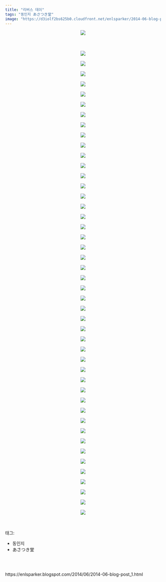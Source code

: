 ```yaml
---
title: "리버스 데이"
tags: "동인지 あさつき堂"
image: "https://d3iolf2bs625b0.cloudfront.net/enlsparker/2014-06-blog-post_1/001.jpg"
---
```

<div class="article">
<div class="post-body entry-content" id="post-body-2120755671914876875" itemprop="description articleBody">
<div class="separator" style="clear: both; text-align: center;">
<img src="{{ site.imgserver3 }}/enlsparker/2014-06-blog-post_1/001.jpg"/></div>
<br/>
<a name="more"></a><br/>
<br/>
<div class="separator" style="clear: both; text-align: center;">
<img src="{{ site.imgserver3 }}/enlsparker/2014-06-blog-post_1/002.jpg"/></div>
<br/>
<div class="separator" style="clear: both; text-align: center;">
<img src="{{ site.imgserver3 }}/enlsparker/2014-06-blog-post_1/003.jpg"/></div>
<br/>
<div class="separator" style="clear: both; text-align: center;">
<img src="{{ site.imgserver3 }}/enlsparker/2014-06-blog-post_1/004.jpg"/></div>
<br/>
<div class="separator" style="clear: both; text-align: center;">
<img src="{{ site.imgserver3 }}/enlsparker/2014-06-blog-post_1/005.jpg"/></div>
<br/>
<div class="separator" style="clear: both; text-align: center;">
<img src="{{ site.imgserver3 }}/enlsparker/2014-06-blog-post_1/006.jpg"/></div>
<br/>
<div class="separator" style="clear: both; text-align: center;">
<img src="{{ site.imgserver3 }}/enlsparker/2014-06-blog-post_1/007.jpg"/></div>
<br/>
<div class="separator" style="clear: both; text-align: center;">
<img src="{{ site.imgserver3 }}/enlsparker/2014-06-blog-post_1/008.jpg"/></div>
<br/>
<div class="separator" style="clear: both; text-align: center;">
<img src="{{ site.imgserver3 }}/enlsparker/2014-06-blog-post_1/009.jpg"/></div>
<br/>
<div class="separator" style="clear: both; text-align: center;">
<img src="{{ site.imgserver3 }}/enlsparker/2014-06-blog-post_1/010.jpg"/></div>
<br/>
<div class="separator" style="clear: both; text-align: center;">
<img src="{{ site.imgserver3 }}/enlsparker/2014-06-blog-post_1/011.jpg"/></div>
<br/>
<div class="separator" style="clear: both; text-align: center;">
<img src="{{ site.imgserver3 }}/enlsparker/2014-06-blog-post_1/012.jpg"/></div>
<br/>
<div class="separator" style="clear: both; text-align: center;">
<img src="{{ site.imgserver3 }}/enlsparker/2014-06-blog-post_1/013.jpg"/></div>
<br/>
<div class="separator" style="clear: both; text-align: center;">
<img src="{{ site.imgserver3 }}/enlsparker/2014-06-blog-post_1/014.jpg"/></div>
<br/>
<div class="separator" style="clear: both; text-align: center;">
<img src="{{ site.imgserver3 }}/enlsparker/2014-06-blog-post_1/015.jpg"/></div>
<br/>
<div class="separator" style="clear: both; text-align: center;">
<img src="{{ site.imgserver3 }}/enlsparker/2014-06-blog-post_1/016.jpg"/></div>
<br/>
<div class="separator" style="clear: both; text-align: center;">
<img src="{{ site.imgserver3 }}/enlsparker/2014-06-blog-post_1/017.jpg"/></div>
<br/>
<div class="separator" style="clear: both; text-align: center;">
<img src="{{ site.imgserver3 }}/enlsparker/2014-06-blog-post_1/018.jpg"/></div>
<br/>
<div class="separator" style="clear: both; text-align: center;">
<img src="{{ site.imgserver3 }}/enlsparker/2014-06-blog-post_1/019.jpg"/></div>
<br/>
<div class="separator" style="clear: both; text-align: center;">
<img src="{{ site.imgserver3 }}/enlsparker/2014-06-blog-post_1/020.jpg"/></div>
<br/>
<div class="separator" style="clear: both; text-align: center;">
<img src="{{ site.imgserver3 }}/enlsparker/2014-06-blog-post_1/021.jpg"/></div>
<br/>
<div class="separator" style="clear: both; text-align: center;">
<img src="{{ site.imgserver3 }}/enlsparker/2014-06-blog-post_1/022.jpg"/></div>
<br/>
<div class="separator" style="clear: both; text-align: center;">
<img src="{{ site.imgserver3 }}/enlsparker/2014-06-blog-post_1/023.jpg"/></div>
<br/>
<div class="separator" style="clear: both; text-align: center;">
<img src="{{ site.imgserver3 }}/enlsparker/2014-06-blog-post_1/024.jpg"/></div>
<br/>
<div class="separator" style="clear: both; text-align: center;">
<img src="{{ site.imgserver3 }}/enlsparker/2014-06-blog-post_1/025.jpg"/></div>
<br/>
<div class="separator" style="clear: both; text-align: center;">
<img src="{{ site.imgserver3 }}/enlsparker/2014-06-blog-post_1/026.jpg"/></div>
<br/>
<div class="separator" style="clear: both; text-align: center;">
<img src="{{ site.imgserver3 }}/enlsparker/2014-06-blog-post_1/027.jpg"/></div>
<br/>
<div class="separator" style="clear: both; text-align: center;">
<img src="{{ site.imgserver3 }}/enlsparker/2014-06-blog-post_1/028.jpg"/></div>
<br/>
<div class="separator" style="clear: both; text-align: center;">
<img src="{{ site.imgserver3 }}/enlsparker/2014-06-blog-post_1/029.jpg"/></div>
<br/>
<div class="separator" style="clear: both; text-align: center;">
<img src="{{ site.imgserver3 }}/enlsparker/2014-06-blog-post_1/030.jpg"/></div>
<br/>
<div class="separator" style="clear: both; text-align: center;">
<img src="{{ site.imgserver3 }}/enlsparker/2014-06-blog-post_1/031.jpg"/></div>
<br/>
<div class="separator" style="clear: both; text-align: center;">
<img src="{{ site.imgserver3 }}/enlsparker/2014-06-blog-post_1/032.jpg"/></div>
<br/>
<div class="separator" style="clear: both; text-align: center;">
<img src="{{ site.imgserver3 }}/enlsparker/2014-06-blog-post_1/033.jpg"/></div>
<br/>
<div class="separator" style="clear: both; text-align: center;">
<img src="{{ site.imgserver3 }}/enlsparker/2014-06-blog-post_1/034.jpg"/></div>
<br/>
<div class="separator" style="clear: both; text-align: center;">
<img src="{{ site.imgserver3 }}/enlsparker/2014-06-blog-post_1/035.jpg"/></div>
<br/>
<div class="separator" style="clear: both; text-align: center;">
<img src="{{ site.imgserver3 }}/enlsparker/2014-06-blog-post_1/036.jpg"/></div>
<br/>
<div class="separator" style="clear: both; text-align: center;">
<img src="{{ site.imgserver3 }}/enlsparker/2014-06-blog-post_1/037.jpg"/></div>
<br/>
<div class="separator" style="clear: both; text-align: center;">
<img src="{{ site.imgserver3 }}/enlsparker/2014-06-blog-post_1/038.jpg"/></div>
<br/>
<div class="separator" style="clear: both; text-align: center;">
<img src="{{ site.imgserver3 }}/enlsparker/2014-06-blog-post_1/039.jpg"/></div>
<br/>
<div class="separator" style="clear: both; text-align: center;">
<img src="{{ site.imgserver3 }}/enlsparker/2014-06-blog-post_1/040.jpg"/></div>
<br/>
<div class="separator" style="clear: both; text-align: center;">
<img src="{{ site.imgserver3 }}/enlsparker/2014-06-blog-post_1/041.jpg"/></div>
<br/>
<div class="separator" style="clear: both; text-align: center;">
<img src="{{ site.imgserver3 }}/enlsparker/2014-06-blog-post_1/042.jpg"/></div>
<br/>
<div class="separator" style="clear: both; text-align: center;">
<img src="{{ site.imgserver3 }}/enlsparker/2014-06-blog-post_1/043.jpg"/></div>
<br/>
<div class="separator" style="clear: both; text-align: center;">
<img src="{{ site.imgserver3 }}/enlsparker/2014-06-blog-post_1/044.jpg"/></div>
<br/>
<div class="separator" style="clear: both; text-align: center;">
<img src="{{ site.imgserver3 }}/enlsparker/2014-06-blog-post_1/045.jpg"/></div>
<br/>
<div class="separator" style="clear: both; text-align: center;">
<img src="{{ site.imgserver3 }}/enlsparker/2014-06-blog-post_1/046.jpg"/></div>
<br/>
<div class="separator" style="clear: both; text-align: center;">
<img src="{{ site.imgserver3 }}/enlsparker/2014-06-blog-post_1/047.jpg"/></div>
<br/>
<div style="clear: both;"></div>
</div></div><br/>
<div class="tagTrail">
<p>태그: </p>
<ul>
<li>동인지</li>
<li>あさつき堂</li>
</ul>
</div><br/>

<br/>
<p id="refer">https://enlsparker.blogspot.com/2014/06/2014-06-blog-post_1.html</p>
<br/>

